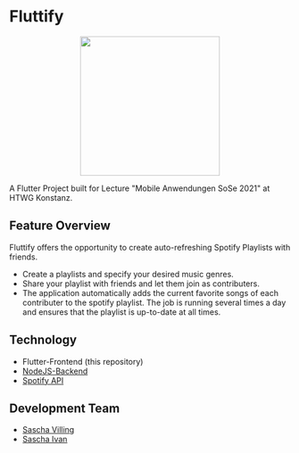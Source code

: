 # Fluttify
<p align="center">
  <img width=250 src="https://gitlab.in.htwg-konstanz.de/lehre/rschimka/mobile/g-mobile-sose21/09-mobile-sose21/-/wikis/uploads/1d4622cd7502c3895337fd00d340ccf4/Fluttify.png">
</p>

A Flutter Project built for Lecture "Mobile Anwendungen SoSe 2021" at HTWG Konstanz.

## Feature Overview
Fluttify offers the opportunity to create auto-refreshing Spotify Playlists with friends. 
- Create a playlists and specify your desired music genres.
- Share your playlist with friends and let them join as contributers.
- The application automatically adds the current favorite songs of each contributer to the spotify playlist. The job is running several times a day and ensures that the playlist is up-to-date at all times.

## Technology
- Flutter-Frontend (this repository)
- [NodeJS-Backend](https://gitlab.in.htwg-konstanz.de/sa981vil1/fluttify-backend)
- [Spotify API](https://developer.spotify.com/)

## Development Team
- [Sascha Villing](https://gitlab.in.htwg-konstanz.de/sa981vil)
- [Sascha Ivan](https://gitlab.in.htwg-konstanz.de/sa391iva)
